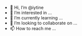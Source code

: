 - 👋 Hi, I’m @iytine
- 👀 I’m interested in ...
- 🌱 I’m currently learning ...
- 💞️ I’m looking to collaborate on ...
- 📫 How to reach me ...

<!---
iytine/iytine is a ✨ special ✨ repository because its `README.md` (this file) appears on your GitHub profile.
You can click the Preview link to take a look at your changes.
--->
